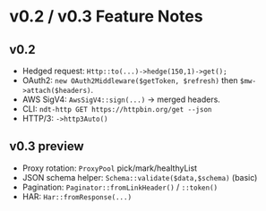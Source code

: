 # v0.2 / v0.3 Feature Notes

## v0.2
- Hedged request: `Http::to(...)->hedge(150,1)->get();`
- OAuth2: `new OAuth2Middleware($getToken, $refresh)` then `$mw->attach($headers)`.
- AWS SigV4: `AwsSigV4::sign(...)` -> merged headers.
- CLI: `ndt-http GET https://httpbin.org/get --json`
- HTTP/3: `->http3Auto()`

## v0.3 preview
- Proxy rotation: `ProxyPool` pick/mark/healthyList
- JSON schema helper: `Schema::validate($data,$schema)` (basic)
- Pagination: `Paginator::fromLinkHeader()` / `::token()`
- HAR: `Har::fromResponse(...)`
